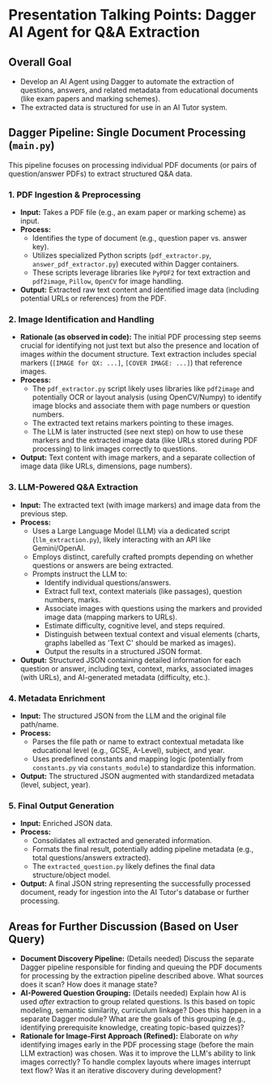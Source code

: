 # Presentation Talking Points: Dagger AI Agent for Q&A Extraction

## Overall Goal
*   Develop an AI Agent using Dagger to automate the extraction of questions, answers, and related metadata from educational documents (like exam papers and marking schemes).
*   The extracted data is structured for use in an AI Tutor system.

## Dagger Pipeline: Single Document Processing (`main.py`)

This pipeline focuses on processing individual PDF documents (or pairs of question/answer PDFs) to extract structured Q&A data.

### 1. PDF Ingestion & Preprocessing
*   **Input:** Takes a PDF file (e.g., an exam paper or marking scheme) as input.
*   **Process:**
    *   Identifies the type of document (e.g., question paper vs. answer key).
    *   Utilizes specialized Python scripts (`pdf_extractor.py`, `answer_pdf_extractor.py`) executed within Dagger containers.
    *   These scripts leverage libraries like `PyPDF2` for text extraction and `pdf2image`, `Pillow`, `OpenCV` for image handling.
*   **Output:** Extracted raw text content and identified image data (including potential URLs or references) from the PDF.

### 2. Image Identification and Handling
*   **Rationale (as observed in code):** The initial PDF processing step seems crucial for identifying not just text but also the presence and location of images *within* the document structure. Text extraction includes special markers (`[IMAGE for QX: ...]`, `[COVER IMAGE: ...]`) that reference images.
*   **Process:**
    *   The `pdf_extractor.py` script likely uses libraries like `pdf2image` and potentially OCR or layout analysis (using OpenCV/Numpy) to identify image blocks and associate them with page numbers or question numbers.
    *   The extracted text retains markers pointing to these images.
    *   The LLM is later instructed (see next step) on how to use these markers and the extracted image data (like URLs stored during PDF processing) to link images correctly to questions.
*   **Output:** Text content with image markers, and a separate collection of image data (like URLs, dimensions, page numbers).

### 3. LLM-Powered Q&A Extraction
*   **Input:** The extracted text (with image markers) and image data from the previous step.
*   **Process:**
    *   Uses a Large Language Model (LLM) via a dedicated script (`llm_extraction.py`), likely interacting with an API like Gemini/OpenAI.
    *   Employs distinct, carefully crafted prompts depending on whether questions or answers are being extracted.
    *   Prompts instruct the LLM to:
        *   Identify individual questions/answers.
        *   Extract full text, context materials (like passages), question numbers, marks.
        *   Associate images with questions using the markers and provided image data (mapping markers to URLs).
        *   Estimate difficulty, cognitive level, and steps required.
        *   Distinguish between textual context and visual elements (charts, graphs labelled as 'Text C' should be marked as images).
        *   Output the results in a structured JSON format.
*   **Output:** Structured JSON containing detailed information for each question or answer, including text, context, marks, associated images (with URLs), and AI-generated metadata (difficulty, etc.).

### 4. Metadata Enrichment
*   **Input:** The structured JSON from the LLM and the original file path/name.
*   **Process:**
    *   Parses the file path or name to extract contextual metadata like educational level (e.g., GCSE, A-Level), subject, and year.
    *   Uses predefined constants and mapping logic (potentially from `constants.py` via `constants_module`) to standardize this information.
*   **Output:** The structured JSON augmented with standardized metadata (level, subject, year).

### 5. Final Output Generation
*   **Input:** Enriched JSON data.
*   **Process:**
    *   Consolidates all extracted and generated information.
    *   Formats the final result, potentially adding pipeline metadata (e.g., total questions/answers extracted).
    *   The `extracted_question.py` likely defines the final data structure/object model.
*   **Output:** A final JSON string representing the successfully processed document, ready for ingestion into the AI Tutor's database or further processing.

## Areas for Further Discussion (Based on User Query)

*   **Document Discovery Pipeline:** (Details needed) Discuss the separate Dagger pipeline responsible for finding and queuing the PDF documents for processing by the extraction pipeline described above. What sources does it scan? How does it manage state?
*   **AI-Powered Question Grouping:** (Details needed) Explain how AI is used *after* extraction to group related questions. Is this based on topic modeling, semantic similarity, curriculum linkage? Does this happen in a separate Dagger module? What are the goals of this grouping (e.g., identifying prerequisite knowledge, creating topic-based quizzes)?
*   **Rationale for Image-First Approach (Refined):** Elaborate on *why* identifying images early in the PDF processing stage (before the main LLM extraction) was chosen. Was it to improve the LLM's ability to link images correctly? To handle complex layouts where images interrupt text flow? Was it an iterative discovery during development?
